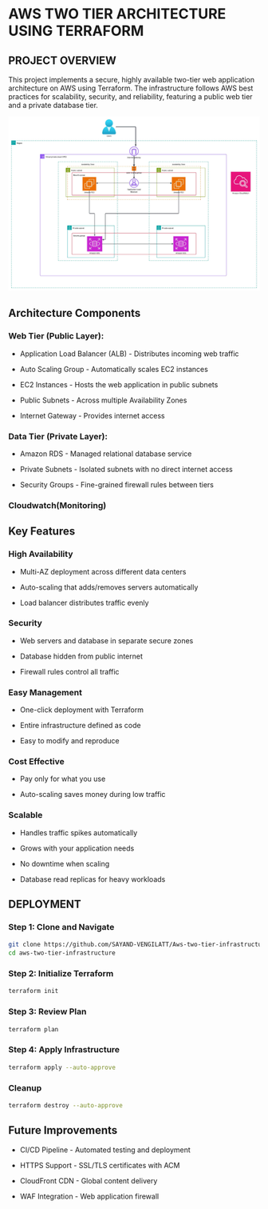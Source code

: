 # AWS TWO TIER ARCHITECTURE USING TERRAFORM
## PROJECT OVERVIEW
This project implements a secure, highly available two-tier web application architecture on AWS using Terraform. The infrastructure follows AWS best practices for scalability, security, and reliability, featuring a public web tier and a private database tier.

![AWS Two-Tier Architecture](./images/architecture%20diagram.jpeg.jpeg)



## Architecture Components
### Web Tier (Public Layer):

* Application Load Balancer (ALB) - Distributes incoming web traffic

* Auto Scaling Group - Automatically scales EC2 instances

* EC2 Instances - Hosts the web application in public subnets

* Public Subnets - Across multiple Availability Zones

* Internet Gateway - Provides internet access

### Data Tier (Private Layer):

* Amazon RDS - Managed relational database service

* Private Subnets - Isolated subnets with no direct internet access

* Security Groups - Fine-grained firewall rules between tiers

### Cloudwatch(Monitoring)

## Key Features
### High Availability
  * Multi-AZ deployment across different data centers

* Auto-scaling that adds/removes servers automatically

* Load balancer distributes traffic evenly

### Security 
* Web servers and database in separate secure zones

* Database hidden from public internet

* Firewall rules control all traffic

### Easy Management
* One-click deployment with Terraform

* Entire infrastructure defined as code

* Easy to modify and reproduce

### Cost Effective
* Pay only for what you use

* Auto-scaling saves money during low traffic


### Scalable
* Handles traffic spikes automatically

* Grows with your application needs

* No downtime when scaling

* Database read replicas for heavy workloads

## DEPLOYMENT
### Step 1: Clone and Navigate
```bash
git clone https://github.com/SAYAND-VENGILATT/Aws-two-tier-infrastructure.git
cd aws-two-tier-infrastructure
```
### Step 2: Initialize Terraform
```bash
terraform init
```
### Step 3: Review Plan
```bash
terraform plan
```
### Step 4: Apply Infrastructure
```bash
terraform apply --auto-approve
```
### Cleanup
```bash
terraform destroy --auto-approve
```
## Future Improvements
* CI/CD Pipeline - Automated testing and deployment

* HTTPS Support - SSL/TLS certificates with ACM

* CloudFront CDN - Global content delivery

* WAF Integration - Web application firewall


